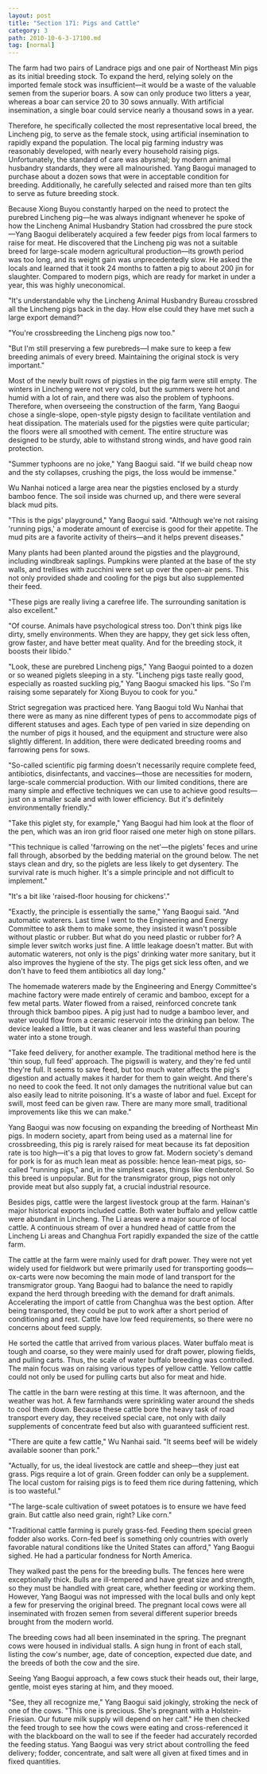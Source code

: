 ```yaml
---
layout: post
title: "Section 171: Pigs and Cattle"
category: 3
path: 2010-10-6-3-17100.md
tag: [normal]
---
```


The farm had two pairs of Landrace pigs and one pair of Northeast Min pigs as its initial breeding stock. To expand the herd, relying solely on the imported female stock was insufficient—it would be a waste of the valuable semen from the superior boars. A sow can only produce two litters a year, whereas a boar can service 20 to 30 sows annually. With artificial insemination, a single boar could service nearly a thousand sows in a year.

Therefore, he specifically collected the most representative local breed, the Lincheng pig, to serve as the female stock, using artificial insemination to rapidly expand the population. The local pig farming industry was reasonably developed, with nearly every household raising pigs. Unfortunately, the standard of care was abysmal; by modern animal husbandry standards, they were all malnourished. Yang Baogui managed to purchase about a dozen sows that were in acceptable condition for breeding. Additionally, he carefully selected and raised more than ten gilts to serve as future breeding stock.

Because Xiong Buyou constantly harped on the need to protect the purebred Lincheng pig—he was always indignant whenever he spoke of how the Lincheng Animal Husbandry Station had crossbred the pure stock—Yang Baogui deliberately acquired a few feeder pigs from local farmers to raise for meat. He discovered that the Lincheng pig was not a suitable breed for large-scale modern agricultural production—its growth period was too long, and its weight gain was unprecedentedly slow. He asked the locals and learned that it took 24 months to fatten a pig to about 200 jin for slaughter. Compared to modern pigs, which are ready for market in under a year, this was highly uneconomical.

"It's understandable why the Lincheng Animal Husbandry Bureau crossbred all the Lincheng pigs back in the day. How else could they have met such a large export demand?"

"You're crossbreeding the Lincheng pigs now too."

"But I'm still preserving a few purebreds—I make sure to keep a few breeding animals of every breed. Maintaining the original stock is very important."

Most of the newly built rows of pigsties in the pig farm were still empty. The winters in Lincheng were not very cold, but the summers were hot and humid with a lot of rain, and there was also the problem of typhoons. Therefore, when overseeing the construction of the farm, Yang Baogui chose a single-slope, open-style pigsty design to facilitate ventilation and heat dissipation. The materials used for the pigsties were quite particular; the floors were all smoothed with cement. The entire structure was designed to be sturdy, able to withstand strong winds, and have good rain protection.

"Summer typhoons are no joke," Yang Baogui said. "If we build cheap now and the sty collapses, crushing the pigs, the loss would be immense."

Wu Nanhai noticed a large area near the pigsties enclosed by a sturdy bamboo fence. The soil inside was churned up, and there were several black mud pits.

"This is the pigs' playground," Yang Baogui said. "Although we're not raising 'running pigs,' a moderate amount of exercise is good for their appetite. The mud pits are a favorite activity of theirs—and it helps prevent diseases."

Many plants had been planted around the pigsties and the playground, including windbreak saplings. Pumpkins were planted at the base of the sty walls, and trellises with zucchini were set up over the open-air pens. This not only provided shade and cooling for the pigs but also supplemented their feed.

"These pigs are really living a carefree life. The surrounding sanitation is also excellent."

"Of course. Animals have psychological stress too. Don't think pigs like dirty, smelly environments. When they are happy, they get sick less often, grow faster, and have better meat quality. And for the breeding stock, it boosts their libido."

"Look, these are purebred Lincheng pigs," Yang Baogui pointed to a dozen or so weaned piglets sleeping in a sty. "Lincheng pigs taste really good, especially as roasted suckling pig," Yang Baogui smacked his lips. "So I'm raising some separately for Xiong Buyou to cook for you."

Strict segregation was practiced here. Yang Baogui told Wu Nanhai that there were as many as nine different types of pens to accommodate pigs of different statuses and ages. Each type of pen varied in size depending on the number of pigs it housed, and the equipment and structure were also slightly different. In addition, there were dedicated breeding rooms and farrowing pens for sows.

"So-called scientific pig farming doesn't necessarily require complete feed, antibiotics, disinfectants, and vaccines—those are necessities for modern, large-scale commercial production. With our limited conditions, there are many simple and effective techniques we can use to achieve good results—just on a smaller scale and with lower efficiency. But it's definitely environmentally friendly."

"Take this piglet sty, for example," Yang Baogui had him look at the floor of the pen, which was an iron grid floor raised one meter high on stone pillars.

"This technique is called 'farrowing on the net'—the piglets' feces and urine fall through, absorbed by the bedding material on the ground below. The net stays clean and dry, so the piglets are less likely to get dysentery. The survival rate is much higher. It's a simple principle and not difficult to implement."

"It's a bit like 'raised-floor housing for chickens'."

"Exactly, the principle is essentially the same," Yang Baogui said. "And automatic waterers. Last time I went to the Engineering and Energy Committee to ask them to make some, they insisted it wasn't possible without plastic or rubber. But what do you need plastic or rubber for? A simple lever switch works just fine. A little leakage doesn't matter. But with automatic waterers, not only is the pigs' drinking water more sanitary, but it also improves the hygiene of the sty. The pigs get sick less often, and we don't have to feed them antibiotics all day long."

The homemade waterers made by the Engineering and Energy Committee's machine factory were made entirely of ceramic and bamboo, except for a few metal parts. Water flowed from a raised, reinforced concrete tank through thick bamboo pipes. A pig just had to nudge a bamboo lever, and water would flow from a ceramic reservoir into the drinking pan below. The device leaked a little, but it was cleaner and less wasteful than pouring water into a stone trough.

"Take feed delivery, for another example. The traditional method here is the 'thin soup, full feed' approach. The pigswill is watery, and they're fed until they're full. It seems to save feed, but too much water affects the pig's digestion and actually makes it harder for them to gain weight. And there's no need to cook the feed. It not only damages the nutritional value but can also easily lead to nitrite poisoning. It's a waste of labor and fuel. Except for swill, most feed can be given raw. There are many more small, traditional improvements like this we can make."

Yang Baogui was now focusing on expanding the breeding of Northeast Min pigs. In modern society, apart from being used as a maternal line for crossbreeding, this pig is rarely raised for meat because its fat deposition rate is too high—it's a pig that loves to grow fat. Modern society's demand for pork is for as much lean meat as possible: hence lean-meat pigs, so-called "running pigs," and, in the simplest cases, things like clenbuterol. So this breed is unpopular. But for the transmigrator group, pigs not only provide meat but also supply fat, a crucial industrial resource.

Besides pigs, cattle were the largest livestock group at the farm. Hainan's major historical exports included cattle. Both water buffalo and yellow cattle were abundant in Lincheng. The Li areas were a major source of local cattle. A continuous stream of over a hundred head of cattle from the Lincheng Li areas and Changhua Fort rapidly expanded the size of the cattle farm.

The cattle at the farm were mainly used for draft power. They were not yet widely used for fieldwork but were primarily used for transporting goods—ox-carts were now becoming the main mode of land transport for the transmigrator group. Yang Baogui had to balance the need to rapidly expand the herd through breeding with the demand for draft animals. Accelerating the import of cattle from Changhua was the best option. After being transported, they could be put to work after a short period of conditioning and rest. Cattle have low feed requirements, so there were no concerns about feed supply.

He sorted the cattle that arrived from various places. Water buffalo meat is tough and coarse, so they were mainly used for draft power, plowing fields, and pulling carts. Thus, the scale of water buffalo breeding was controlled. The main focus was on raising various types of yellow cattle. Yellow cattle could not only be used for pulling carts but also for meat and hide.

The cattle in the barn were resting at this time. It was afternoon, and the weather was hot. A few farmhands were sprinkling water around the sheds to cool them down. Because these cattle bore the heavy task of road transport every day, they received special care, not only with daily supplements of concentrate feed but also with guaranteed sufficient rest.

"There are quite a few cattle," Wu Nanhai said. "It seems beef will be widely available sooner than pork."

"Actually, for us, the ideal livestock are cattle and sheep—they just eat grass. Pigs require a lot of grain. Green fodder can only be a supplement. The local custom for raising pigs is to feed them rice during fattening, which is too wasteful."

"The large-scale cultivation of sweet potatoes is to ensure we have feed grain. But cattle also need grain, right? Like corn."

"Traditional cattle farming is purely grass-fed. Feeding them special green fodder also works. Corn-fed beef is something only countries with overly favorable natural conditions like the United States can afford," Yang Baogui sighed. He had a particular fondness for North America.

They walked past the pens for the breeding bulls. The fences here were exceptionally thick. Bulls are ill-tempered and have great size and strength, so they must be handled with great care, whether feeding or working them. However, Yang Baogui was not impressed with the local bulls and only kept a few for preserving the original breed. The pregnant local cows were all inseminated with frozen semen from several different superior breeds brought from the modern world.

The breeding cows had all been inseminated in the spring. The pregnant cows were housed in individual stalls. A sign hung in front of each stall, listing the cow's number, age, date of conception, expected due date, and the breeds of both the cow and the sire.

Seeing Yang Baogui approach, a few cows stuck their heads out, their large, gentle, moist eyes staring at him, and they mooed.

"See, they all recognize me," Yang Baogui said jokingly, stroking the neck of one of the cows. "This one is precious. She's pregnant with a Holstein-Friesian. Our future milk supply will depend on her calf." He then checked the feed trough to see how the cows were eating and cross-referenced it with the blackboard on the wall to see if the feeder had accurately recorded the feeding status. Yang Baogui was very strict about controlling the feed delivery; fodder, concentrate, and salt were all given at fixed times and in fixed quantities.